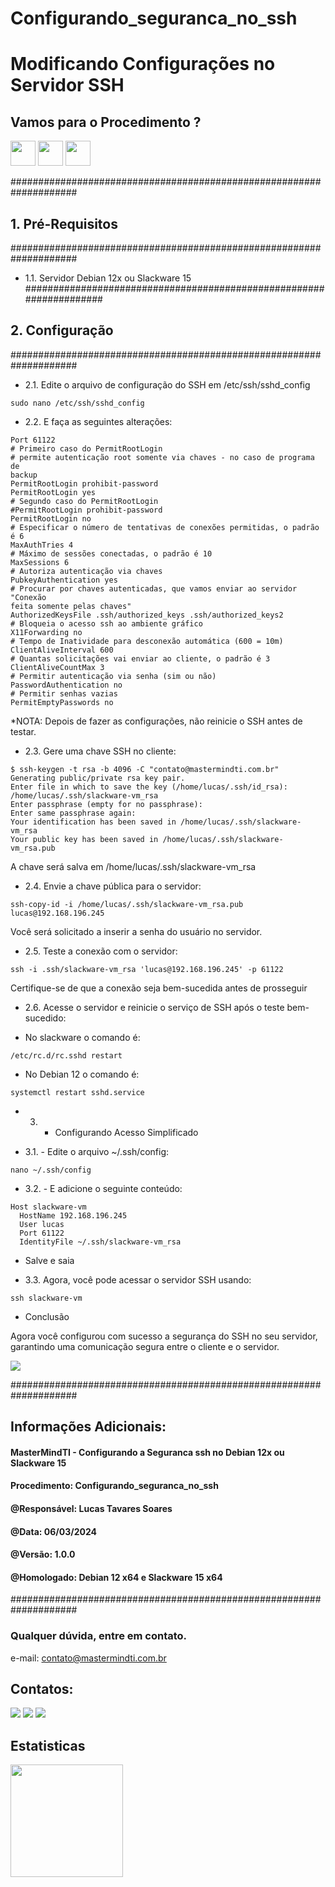 # Configurando_seguranca_no_ssh

# Modificando Configurações no Servidor SSH

## Vamos para o Procedimento ?
<img src="https://blog.zwindler.fr/2017/08/proxmox_logo.png" width="40" height="40"/> <img src="https://cdn.jsdelivr.net/gh/devicons/devicon/icons/linux/linux-original.svg" width="40" height="40"/>
<img src="https://toppng.com/uploads/preview/fsense-set-static-ip-for-a-specific-openvpn-client-firewall-pfsense-11563035057saouyckles.png" width="40" height="40"/>
                
####################################################################
## 1. Pré-Requisitos
####################################################################
- 1.1. Servidor Debian 12x ou Slackware 15
####################################################################
## 2. Configuração
####################################################################

- 2.1. Edite o arquivo de configuração do SSH em /etc/ssh/sshd_config

```
sudo nano /etc/ssh/sshd_config
```

- 2.2. E faça as seguintes alterações:

```
Port 61122
# Primeiro caso do PermitRootLogin
# permite autenticação root somente via chaves - no caso de programa de
backup
PermitRootLogin prohibit-password
PermitRootLogin yes
# Segundo caso do PermitRootLogin
#PermitRootLogin prohibit-password
PermitRootLogin no
# Especificar o número de tentativas de conexões permitidas, o padrão é 6
MaxAuthTries 4
# Máximo de sessões conectadas, o padrão é 10
MaxSessions 6
# Autoriza autenticação via chaves
PubkeyAuthentication yes
# Procurar por chaves autenticadas, que vamos enviar ao servidor "Conexão
feita somente pelas chaves"
AuthorizedKeysFile .ssh/authorized_keys .ssh/authorized_keys2
# Bloqueia o acesso ssh ao ambiente gráfico
X11Forwarding no
# Tempo de Inatividade para desconexão automática (600 = 10m)
ClientAliveInterval 600
# Quantas solicitações vai enviar ao cliente, o padrão é 3
ClientAliveCountMax 3
# Permitir autenticação via senha (sim ou não)
PasswordAuthentication no
# Permitir senhas vazias
PermitEmptyPasswords no
```
*NOTA: Depois de fazer as configurações, não reinicie o SSH antes de testar.

- 2.3. Gere uma chave SSH no cliente:

```
$ ssh-keygen -t rsa -b 4096 -C "contato@mastermindti.com.br"
Generating public/private rsa key pair.
Enter file in which to save the key (/home/lucas/.ssh/id_rsa):
/home/lucas/.ssh/slackware-vm_rsa
Enter passphrase (empty for no passphrase):
Enter same passphrase again:
Your identification has been saved in /home/lucas/.ssh/slackware-vm_rsa
Your public key has been saved in /home/lucas/.ssh/slackware-vm_rsa.pub
```
A chave será salva em /home/lucas/.ssh/slackware-vm_rsa

- 2.4. Envie a chave pública para o servidor:

```
ssh-copy-id -i /home/lucas/.ssh/slackware-vm_rsa.pub lucas@192.168.196.245
```
Você será solicitado a inserir a senha do usuário no servidor.

- 2.5.  Teste a conexão com o servidor:

```
ssh -i .ssh/slackware-vm_rsa 'lucas@192.168.196.245' -p 61122
```
Certifique-se de que a conexão seja bem-sucedida antes de prosseguir

- 2.6. Acesse o servidor e reinicie o serviço de SSH após o teste bem-sucedido:

- No slackware o comando é:
  
```
/etc/rc.d/rc.sshd restart
```

- No Debian 12 o comando é:

```
systemctl restart sshd.service
```

- 3. - Configurando Acesso Simplificado

- 3.1. - Edite o arquivo ~/.ssh/config:

```
nano ~/.ssh/config
```

- 3.2. - E adicione o seguinte conteúdo:

```
Host slackware-vm
  HostName 192.168.196.245
  User lucas
  Port 61122
  IdentityFile ~/.ssh/slackware-vm_rsa
```
- Salve e saia

- 3.3. Agora, você pode acessar o servidor SSH usando:

```
ssh slackware-vm
```

- Conclusão

Agora você configurou com sucesso a segurança do SSH no seu servidor, garantindo uma
comunicação segura entre o cliente e o servidor.

<a href="https://www.youtube.com/watch?v=VX3phETfmZ8" target="_blank"><img src="https://img.shields.io/badge/YouTube-FF0000?style=for-the-badge&logo=youtube&logoColor=white" target="_blank"></a>

####################################################################
## Informações Adicionais:
#### MasterMindTI - Configurando a Seguranca ssh no Debian 12x ou Slackware 15 
#### Procedimento: Configurando_seguranca_no_ssh
#### @Responsável: Lucas Tavares Soares
#### @Data: 06/03/2024
#### @Versão: 1.0.0
#### @Homologado: Debian 12 x64 e Slackware 15 x64
####################################################################

### Qualquer dúvida, entre em contato.

e-mail: contato@mastermindti.com.br

## Contatos:

<div>
<a href="https://www.youtube.com/@mastermindti" target="_blank"><img src="https://img.shields.io/badge/YouTube-FF0000?style=for-the-badge&logo=youtube&logoColor=white" target="_blank"></a>
<a href = "mailto:contato@mastermindti.com.br"><img src="https://img.shields.io/badge/Gmail-D14836?style=for-the-badge&logo=gmail&logoColor=white" target="_blank"></a>
<a href="https://www.linkedin.com/in/lucastavarestga/" target="_blank"><img src="https://img.shields.io/badge/-LinkedIn-%230077B5?style=for-the-badge&logo=linkedin&logoColor=white" target="_blank"></a>
</div>

## Estatisticas

<div>
<a href="https://github.com/MasterMindTI">
<img height="180em" src="https://github-readme-stats.vercel.app/api?username=MasterMindTI&show_icons=true&theme=dracula&include_all_commits=true&count_private=true"/>
</div>
